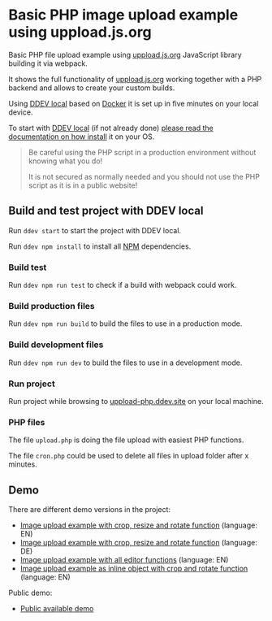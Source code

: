 # Basic PHP image upload example using uppload.js.org

Basic PHP file upload example using [uppload.js.org][1] JavaScript library building it via webpack.

It shows the full functionality of [uppload.js.org][1] working together with a PHP backend and allows to create your custom builds.

Using [DDEV local][2] based on [Docker][3] it is set up in five minutes on your local device.

To start with [DDEV local][2] (if not already done) [please read the documentation on how install][4] it on your OS.


> Be careful using the PHP script in a production environment without knowing what you do!
>
> It is not secured as normally needed and you should not use the PHP script as it is in a public website!


## Build and test project with DDEV local

Run ```ddev start``` to start the project with DDEV local.

Run ```ddev npm install``` to install all [NPM][5] dependencies.

### Build test
Run ```ddev npm run test``` to check if a build with webpack could work.

### Build production files
Run ```ddev npm run build``` to build the files to use in a production mode.

### Build development files
Run ```ddev npm run dev``` to build the files to use in a development mode.

### Run project
Run project while browsing to [uppload-php.ddev.site][6] on your local machine.

### PHP files
The file ```upload.php``` is doing the file upload with easiest PHP functions.

The file ```cron.php``` could be used to delete all files in upload folder after x minutes.

## Demo
There are different demo versions in the project:
- [Image upload example with crop, resize and rotate function][7] (language: EN)
- [Image upload example with crop, resize and rotate function][8] (language: DE)
- [Image upload example with all editor functions][9] (language: EN)
- [Image upload example as inline object with crop and rotate function][10] (language: EN)

Public demo:
- [Public available demo][11]


[1]: https://uppload.js.org/
[2]: https://ddev.readthedocs.io/
[3]: https://www.docker.com/
[4]: https://ddev.readthedocs.io/en/stable/users/install/
[5]: https://www.npmjs.com/
[6]: https://uppload-php.ddev.site
[7]: https://uppload-php.ddev.site/index.html
[8]: https://uppload-php.ddev.site/index_de.html
[9]: https://uppload-php.ddev.site/index_full.html
[10]: https://uppload-php.ddev.site/index_inline.html
[11]: https://uppload-php.hrr.digital/
